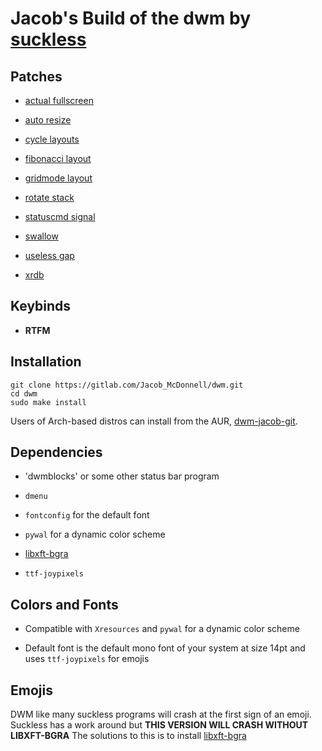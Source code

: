 # Jacob's Build of the dwm by [suckless](https://dwm.suckless.org)

## Patches

- [actual fullscreen](https://dwm.suckless.org/patches/actualfullscreen/)

- [auto resize](https://dwm.suckless.org/patches/autoresize/)

- [cycle layouts](https://dwm.suckless.org/patches/cyclelayouts/)

- [fibonacci layout](https://dwm.suckless.org/patches/fibonacci/)

- [gridmode layout](https://dwm.suckless.org/patches/gridemode/)

- [rotate stack](https://dwm.suckless.org/patches/rotatestack/)

- [statuscmd signal](https://dwm.suckless.org/patches/statuscmd/)

- [swallow](https://dwm.suckless.org/patches/swallow/)

- [useless gap](https://dwm.suckless.org/patches/uselessgaps/)

- [xrdb](https://dwm.suckless.org/patches/xrdb/)

## Keybinds

- **RTFM**

## Installation

```shell
git clone https://gitlab.com/Jacob_McDonnell/dwm.git
cd dwm
sudo make install
```

Users of Arch-based distros can install from the AUR, [dwm-jacob-git](https://aur.archlinux.org/packages/dwm-jacob-git/).

## Dependencies

- 'dwmblocks' or some other status bar program

- `dmenu`

- `fontconfig` for the default font

- `pywal` for a dynamic color scheme

- [libxft-bgra](https://aur.archlinux.org/packages/libxft-bgra/)

- `ttf-joypixels`

## Colors and Fonts

- Compatible with `Xresources` and `pywal` for a dynamic color scheme

- Default font is the default mono font of your system at size 14pt and uses `ttf-joypixels`  for emojis

## Emojis

DWM like many suckless programs will crash at the first sign of an emoji. Suckless has a work around but **THIS VERSION WILL CRASH WITHOUT LIBXFT-BGRA** The solutions to this is to install [libxft-bgra](https://aur.archlinux.org/packages/libxft-bgra/)
